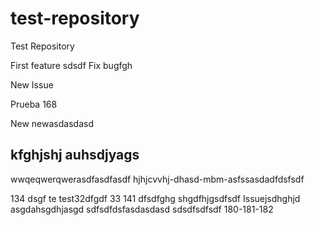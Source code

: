 # test-repository
Test Repository

First feature
sdsdf
Fix bugfgh

New Issue

Prueba 168

New newasdasdasd

kfghjshj auhsdjyags
-------------------
wwqeqwerqwerasdfasdfasdf
hjhjcvvhj-dhasd-mbm-asfssasdadfdsfsdf

134
dsgf
te
test32dfgdf
33
141
dfsdfghg
shgdfhjgsdfsdf
Issuejsdhghjd asgdahsgdhjasgd
sdfsdfdsfasdasdasd
sdsdfsdfsdf
180-181-182
